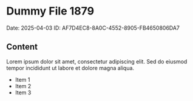 # Dummy File 1879

Date: 2025-04-03
ID: AF7D4EC8-8A0C-4552-8905-FB4650806DA7

## Content

Lorem ipsum dolor sit amet, consectetur adipiscing elit.
Sed do eiusmod tempor incididunt ut labore et dolore magna aliqua.

* Item 1
* Item 2
* Item 3

